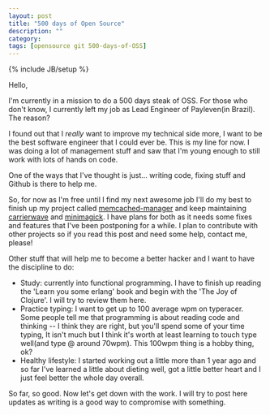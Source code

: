 ```yaml
---
layout: post
title: "500 days of Open Source"
description: ""
category: 
tags: [opensource git 500-days-of-OSS]
---
```

{% include JB/setup %}

Hello,

I'm currently in a mission to do a 500 days steak of OSS. For
those who don't know, I currently left my job as Lead Engineer of
Payleven(in Brazil). The reason?

I found out that I _really_ want to improve my technical side more, I 
want to be the best software engineer that I could ever be. This
is my line for now. I was doing a lot of management stuff and saw that
I'm young enough to still work with lots of hands on code.

One of the ways that I've thought is just... writing code, fixing stuff
and Github is there to help me.

So, for now as I'm free until I find my next awesome job I'll do my best
to finish up my project called
[memcached-manager](http://github.com/thiagofm/memcached-manager) and keep maintaining
[carrierwave](http://github.com/carrierwaveuploader/carrierwave) and
[minimagick](http://github.com/minimagick/minimagick). I have plans for both as it needs some fixes
and features that I've been postponing for a while. I plan to contribute
with other projects so if you read this post and need some help, contact
me, please!

Other stuff that will help me to become a better hacker and I want to
have the discipline to do:

- Study: currently into functional programming. I have to finish up
reading the 'Learn you some erlang' book and begin with the 'The Joy of
Clojure'. I will try to review them here.
- Practice typing: I want to get up to 100 average wpm on typeracer.
Some people tell me that programming is about reading code and thinking
-- I think they are right, but you'll spend some of your time typing, It
isn't much but I think it's worth at least learning to touch type
well(and type @ around 70wpm). This 100wpm thing is a hobby thing, ok?
- Healthy lifestyle: I started working out a little more than 1 year ago
and so far I've learned a little about dieting well, got a little better
heart and I just feel better the whole day overall.

So far, so good. Now let's get down with the work. I will try to post
here updates as writing is a good way to compromise with something.
